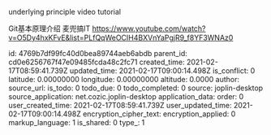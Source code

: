 underlying principle video tutorial

Git基本原理介绍
麦兜搞IT
https://www.youtube.com/watch?v=O5Dy4hxKFvE&list=PLfQqWeOCIH4BXVnYaPgjR9_f8YF3WNAz0

id: 4769b7df99fc40d0bea89744aeb6abdb
parent_id: cd0e6256767f47e09485fcda48c2fc71
created_time: 2021-02-17T08:59:41.739Z
updated_time: 2021-02-17T09:00:14.498Z
is_conflict: 0
latitude: 0.00000000
longitude: 0.00000000
altitude: 0.0000
author: 
source_url: 
is_todo: 0
todo_due: 0
todo_completed: 0
source: joplin-desktop
source_application: net.cozic.joplin-desktop
application_data: 
order: 0
user_created_time: 2021-02-17T08:59:41.739Z
user_updated_time: 2021-02-17T09:00:14.498Z
encryption_cipher_text: 
encryption_applied: 0
markup_language: 1
is_shared: 0
type_: 1